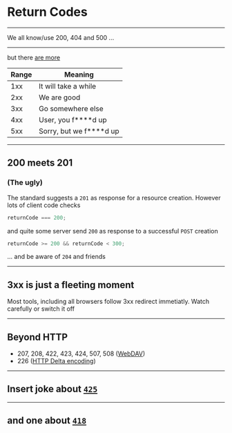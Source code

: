 # Return Codes

---

We all know/use 200, 404 and 500 ...

---

but there [are more](https://developer.mozilla.org/en-US/docs/Web/HTTP/Status)

| Range | Meaning                     |
| ----- | --------------------------- |
| 1xx   | It will take a while        |
| 2xx   | We are good                 |
| 3xx   | Go somewhere else           |
| 4xx   | User, you f\*\*\*\*d up     |
| 5xx   | Sorry, but we f\*\*\*\*d up |

---

## 200 meets 201

### (The ugly)

The standard suggests a `201` as response for a resource creation. However lots of client code checks

```js
returnCode === 200;
```

and quite some server send `200` as response to a successful `POST` creation

```js
returnCode >= 200 && returnCode < 300;
```

... and be aware of `204` and friends

---

## 3xx is just a fleeting moment

Most tools, including all browsers follow 3xx redirect immetiatly. Watch carefully or switch it off

---

## Beyond HTTP

- 207, 208, 422, 423, 424, 507, 508 ([WebDAV](https://developer.mozilla.org/en-US/docs/Glossary/WebDAV))
- 226 ([HTTP Delta encoding](https://datatracker.ietf.org/doc/html/rfc3229))

---

## Insert joke about [`425`](https://developer.mozilla.org/en-US/docs/Web/HTTP/Status/425)

---

## and one about [`418`](https://www.rfc-editor.org/rfc/rfc2324)

